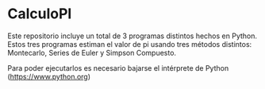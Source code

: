 # CalculoPI
Este repositorio incluye un total de 3 programas distintos hechos en Python. Estos tres programas estiman el valor de pi usando tres métodos distintos: Montecarlo, Series de Euler y Simpson Compuesto.

Para poder ejecutarlos es necesario bajarse el intérprete de Python (https://www.python.org)
